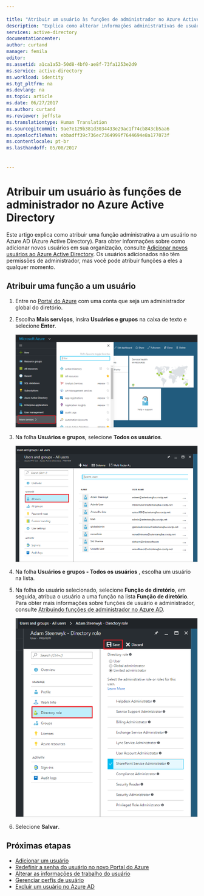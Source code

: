 ```yaml
---

title: "Atribuir um usuário às funções de administrador no Azure Active Directory | Microsoft Docs"
description: "Explica como alterar informações administrativas de usuário no Azure Active Directory"
services: active-directory
documentationcenter: 
author: curtand
manager: femila
editor: 
ms.assetid: a1ca1a53-50d8-4bf0-ae8f-73fa1253e2d9
ms.service: active-directory
ms.workload: identity
ms.tgt_pltfrm: na
ms.devlang: na
ms.topic: article
ms.date: 06/27/2017
ms.author: curtand
ms.reviewer: jeffsta
ms.translationtype: Human Translation
ms.sourcegitcommit: 9ae7e129b381d3034433e29ac1f74cb843cb5aa6
ms.openlocfilehash: ebbadff39c736ec7364999f7644694e8a177073f
ms.contentlocale: pt-br
ms.lasthandoff: 05/08/2017


---
```

# <a name="assign-a-user-to-administrator-roles-in-azure-active-directory"></a>Atribuir um usuário às funções de administrador no Azure Active Directory
Este artigo explica como atribuir uma função administrativa a um usuário no Azure AD (Azure Active Directory). Para obter informações sobre como adicionar novos usuários em sua organização, consulte [Adicionar novos usuários ao Azure Active Directory](active-directory-users-create-azure-portal.md). Os usuários adicionados não têm permissões de administrador, mas você pode atribuir funções a eles a qualquer momento.

## <a name="assign-a-role-to-a-user"></a>Atribuir uma função a um usuário
1. Entre no [Portal do Azure](https://portal.azure.com) com uma conta que seja um administrador global do diretório.
2. Escolha **Mais serviços**, insira **Usuários e grupos** na caixa de texto e selecione **Enter**.

   ![Abrir o gerenciamento de usuários](./media/active-directory-users-assign-role-azure-portal/create-users-user-management.png)
3. Na folha **Usuários e grupos**, selecione **Todos os usuários**.

   ![Abrindo a folha Todos os usuários](./media/active-directory-users-assign-role-azure-portal/create-users-open-users-blade.png)
4. Na folha **Usuários e grupos - Todos os usuários** , escolha um usuário na lista.
5. Na folha do usuário selecionado, selecione **Função de diretório**, em seguida, atribua o usuário a uma função na lista **Função de diretório**. Para obter mais informações sobre funções de usuário e administrador, consulte [Atribuindo funções de administrador no Azure AD](active-directory-assign-admin-roles.md).

      ![Atribuindo um usuário a uma função](./media/active-directory-users-assign-role-azure-portal/create-users-assign-role.png)
6. Selecione **Salvar**.

## <a name="next-steps"></a>Próximas etapas
* [Adicionar um usuário](active-directory-users-create-azure-portal.md)
* [Redefinir a senha do usuário no novo Portal do Azure](active-directory-users-reset-password-azure-portal.md)
* [Alterar as informações de trabalho do usuário](active-directory-users-work-info-azure-portal.md)
* [Gerenciar perfis de usuário](active-directory-users-profile-azure-portal.md)
* [Excluir um usuário no Azure AD](active-directory-users-delete-user-azure-portal.md)

